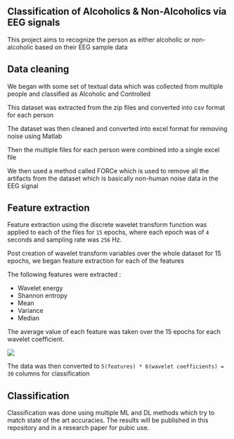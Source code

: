 ## Classification of Alcoholics & Non-Alcoholics via EEG signals

This project aims to recognize the person as either alcoholic or non-alcoholic based on their EEG sample data

<!-- 
<img src= "https://i.ibb.co/x8tXZK0/alcoholic.gif">

<img src = "https://i.ibb.co/QXDwNKK/control.gif"> -->

## Data cleaning

We began with some set of textual data which was collected from multiple people and classified as Alcoholic and Controlled

This dataset was extracted from the zip files and converted into csv format for each person

The dataset was then cleaned and converted into excel format for removing noise using Matlab

Then the multiple files for each person were combined into a single excel file 

We then used a method called FORCe which is used to remove all the artifacts from the dataset which is basically non-human noise data in the EEG signal


## Feature extraction

Feature extraction using the discrete wavelet transform function was applied to each of the files for ```15``` epochs, where each epoch was of ```4``` seconds and sampling rate was ```256``` Hz.

Post creation of wavelet transform variables over the whole dataset for 15 epochs, we began feature extraction for each of the features

The following features were extracted :
* Wavelet energy
* Shannon entropy
* Mean
* Variance
* Median

The average value of each feature was taken over the 15 epochs for each wavelet coefficient.

<img src = "https://i.ibb.co/yNn82w7/Screenshot-2023-04-06-233611.png">


The data was then converted to ```5(features) * 6(wavelet coefficients) = 30``` columns for classification

## Classification

Classification was done using multiple ML and DL methods which try to match state of the art accuracies. The results will be published in this repository and in a research paper for pubic use.

